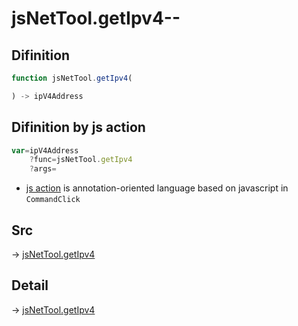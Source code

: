 # jsNetTool.getIpv4--

## Difinition

```js.js
function jsNetTool.getIpv4(

) -> ipV4Address
```




## Difinition by js action

```js.js
var=ipV4Address
	?func=jsNetTool.getIpv4
	?args=

```

- [js action](#) is annotation-oriented language based on javascript in `CommandClick`



## Src

-> [jsNetTool.getIpv4](https://github.com/puutaro/CommandClick/blob/master/app/src/main/java/com/puutaro/commandclick/fragment_lib/terminal_fragment/js_interface/JsNetTool.kt#L13)

## Detail

-> [jsNetTool.getIpv4](https://github.com/puutaro/CommandClick/blob/master/md/developer/js_interface/details/JsNetTool/getIpv4.md)
